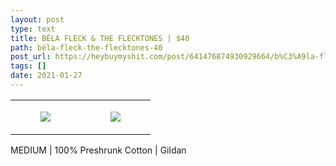 ```yaml
---
layout: post
type: text
title: BÉLA FLECK & THE FLECKTONES | $40
path: béla-fleck-the-flecktones-40
post_url: https://heybuymyshit.com/post/641476874930929664/b%C3%A9la-fleck-the-flecktones-40
tags: []
date: 2021-01-27
---
```




<table style="width:100%;"><tr><td style="vertical-align:top;">
      <figure class="tmblr-full" data-orig-height="2048" data-orig-width="1365" data-orig-src="https://concertshirts.netlify.app/shirts/0126/0126-01.jpg"><img src="https://64.media.tumblr.com/aac30d4543f39bc5bda811128145283a/c9c8b8d1e12129d1-1f/s540x810/85bd9bfac59915a54520922eb256deb0693f7196.jpg" data-orig-height="2048" data-orig-width="1365" data-orig-src="https://concertshirts.netlify.app/shirts/0126/0126-01.jpg"/></figure></td>
    <td style="vertical-align:top;">
      <figure class="tmblr-full" data-orig-height="2048" data-orig-width="1365" data-orig-src="https://concertshirts.netlify.app/shirts/0126/0126-02.jpg"><img src="https://64.media.tumblr.com/dd7b8c851cb40943401fe06c5a7f2cf5/c9c8b8d1e12129d1-bb/s540x810/afb377269d641b56e39bf9b9e4e032c29a2eb304.jpg" data-orig-height="2048" data-orig-width="1365" data-orig-src="https://concertshirts.netlify.app/shirts/0126/0126-02.jpg"/></figure></td>
  </tr></table><p>
  MEDIUM | 100% Preshrunk Cotton | Gildan
</p>
